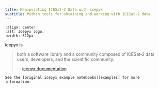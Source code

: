 ```yaml
---
title: Manipulating ICESat-2 Data with icepyx
subtitle: Python tools for obtaining and working with ICESat-2 data
---
```


```{image} https://raw.githubusercontent.com/icesat2py/icepyx/d0bc315aca35f0e2b64a0d88baacf33f3395e615/doc/source/_static/icepyx_v2_oval_orig_nobackgr.png
:align: center
:alt: Icepyx logo.
:width: 512px
```

icepyx is

> both a software library and a community composed of ICESat-2 data users, developers, and the scientific community.
>
> -- [icepyx documentation](https://icepyx.readthedocs.io/en/latest/)

```{seealso} icepyx examples
See the [original icepyx example notebooks][examples] for more information.
```

[banner]: https://raw.githubusercontent.com/icesat2py/icepyx/d0bc315aca35f0e2b64a0d88baacf33f3395e615/doc/source/_static/icepyx_v2_oval_orig_nobackgr.png
[examples]: https://github.com/icesat2py/icepyx/tree/development/examples
